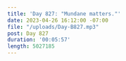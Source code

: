 ```yaml
---
title: 'Day 827: "Mundane matters."'
date: 2023-04-26 16:12:00 -07:00
file: "/uploads/Day-B827.mp3"
post: Day 827
duration: '00:05:57'
length: 5027185
---
```



